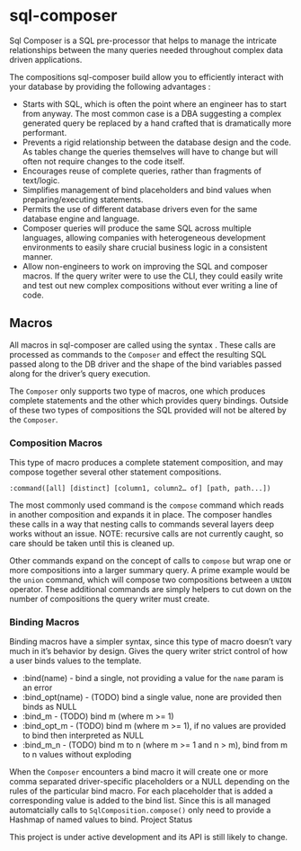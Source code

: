 # sql-composer

Sql Composer is a SQL pre-processor that helps to manage the intricate relationships between the many queries needed throughout complex data driven applications. 

The compositions sql-composer build allow you to efficiently interact with your database by providing the following advantages :

* Starts with SQL, which is often the point where an engineer has to start from anyway. The most common case is a DBA suggesting a complex generated query be replaced by a hand crafted that is dramatically more performant.
* Prevents a rigid relationship between the database design and the code. As tables change the queries themselves will have to change but will often not require changes to the code itself. 
* Encourages reuse of complete queries, rather than fragments of text/logic. 
* Simplifies management of bind placeholders and bind values when preparing/executing statements. 
* Permits the use of different database drivers even for the same database engine and language.
* Composer queries will produce the same SQL across multiple languages, allowing companies with heterogeneous development environments to easily share crucial business logic in a consistent manner.
* Allow non-engineers to work on improving the SQL and composer macros. If the query writer were to use the CLI, they could easily write and test out new complex compositions without ever writing a line of code.

## Macros

All macros in sql-composer are called using the syntax  . These calls are processed as commands to the `Composer` and effect the resulting SQL passed along to the DB driver and the shape of the bind variables passed along for the driver’s query execution. 

The `Composer` only supports two type of macros, one which produces complete statements and the other which provides query bindings. Outside of these two types of compositions the SQL provided will not be altered by the `Composer`.

### Composition Macros

This type of macro produces a complete statement composition, and may compose together several other statement compositions.

`:command([all] [distinct] [column1, column2… of] [path, path...])` 

The most commonly used command is the `compose` command which reads in another composition and expands it in place. The composer handles these calls in a way that nesting calls to commands several layers deep works without an issue.
 NOTE: recursive calls are not currently caught, so care should be taken until this is cleaned up.

Other commands expand on the concept of calls to `compose` but wrap one or more compositions into a larger summary query. A prime example would be the `union` command, which will compose two compositions between a `UNION` operator. These additional commands are simply helpers to cut down on the number of compositions the query writer must create.

### Binding Macros

Binding macros have a simpler syntax, since this type of macro doesn’t vary much in it’s behavior by design. Gives the query writer strict control of how a user binds values to the template. 

* :bind(name) - bind a single, not providing a value for the `name` param is an error
* :bind_opt(name) - (TODO) bind a single value, none are provided then binds as NULL
* :bind_m - (TODO) bind m (where m >= 1) 
* :bind_opt_m - (TODO) bind m (where m >= 1), if no values are provided to bind then interpreted as NULL
* :bind_m_n - (TODO) bind m to n (where m >= 1 and n > m), bind from m to n values without exploding
 
When the `Composer` encounters a bind macro it will create one or more comma separated driver-specific placeholders or a NULL depending on the rules of the particular bind macro. For each placeholder that is added a corresponding value is added to the bind list. Since this is all managed automatcially calls to `SqlComposition.compose()` only need to provide a Hashmap of named values to bind. 
Project Status

This project is under active development and its API is still likely to change. 
